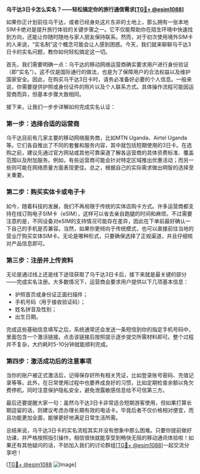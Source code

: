 **乌干达3日卡怎么实名？——轻松搞定你的旅行通信需求[[TG💪+ @esim1088](https://t.me/s/esim1088)]**

如果你正计划前往乌干达，或者已经身处这片东非的土地上，那么拥有一张本地SIM卡绝对是提升旅行体验的关键步骤之一。它不仅能帮助你在陌生环境中快速找到方向，还能让你随时随地与家人朋友保持联系。然而，对于初次使用境外SIM卡的人来说，“实名制”这个概念可能会让人感到困惑。今天，我们就来聊聊乌干达3日卡的实名问题，教你如何轻松搞定这一切。

首先，我们需要明确一点：乌干达的移动网络运营商确实要求用户进行身份验证（即“实名”）。这不仅是国际通行的做法，也是为了保障用户的合法权益以及维护国家安全。因此，在购买乌干达3日卡时，请务必准备好必要的个人信息。一般来说，你需要提供护照或身份证件的照片以及个人联系方式。具体操作流程可能因运营商而异，但基本步骤大致相同。

接下来，让我们一步步详解如何完成实名认证：

### 第一步：选择合适的运营商

乌干达目前有几家主要的移动网络服务商，比如MTN Uganda、Airtel Uganda等。它们各自推出了不同的套餐和服务内容，其中就包括短期使用的3日卡。在选购之前，建议先通过官方网站或其他可靠渠道了解各运营商的具体资费标准、覆盖范围以及附加服务。例如，有些运营商可能会针对特定区域推出优惠活动；而另一些则可能在网络质量方面表现更佳。总之，根据自己的实际需求做出明智的选择至关重要。

### 第二步：购买实体卡或电子卡

如今，随着科技的发展，我们不再局限于传统的实体店购卡方式。许多运营商都支持在线订购电子SIM卡（eSIM），这样可以省去亲自跑腿的时间和麻烦。不过需要注意的是，不同设备对eSIM的支持情况可能存在差异，因此在下单前最好确认一下自己的手机是否兼容。当然，如果你更倾向于传统模式，也可以直接前往当地的营业厅购买实体SIM卡。无论是哪种形式，只要确保选择了正规渠道，并且仔细核对产品信息即可。

### 第三步：注册并上传资料

无论是通过线上还是线下途径获取了乌干达3日卡后，接下来就是最关键的部分——完成实名注册。大多数情况下，运营商会要求用户提供以下几项基本信息：
- 护照首页或身份证正面扫描件；
- 手机号码（用于接收验证码）；
- 姓名拼音及性别；
- 出生日期。

完成这些基础信息填写之后，系统通常还会发送一条短信到你的指定手机号码中，里面包含一个激活链接。点击该链接后按照提示逐步提交所需材料即可。整个过程并不复杂，大约耗时5-10分钟就能顺利完成。

### 第四步：激活成功后的注意事项

当你的账户被正式激活后，记得保存好所有相关凭证，比如登录账号密码、充值记录等等。此外，在日常使用过程中也要养成良好的习惯，比如定期检查余额以免欠费停机，同时注意保护隐私安全，避免泄露敏感信息给不可信第三方。

最后还要提醒大家一句：虽然乌干达3日卡非常适合短期游客使用，但如果打算长期逗留的话，则建议考虑办理长期有效的电话卡。毕竟后者不仅价格相对便宜，而且功能更加全面，能够更好地满足日常生活所需。

总结来说，乌干达3日卡的实名流程其实并没有想象中那么困难。只要你提前做好功课，并严格按照指引操作，相信很快就能享受到畅快无阻的移动通讯体验啦！如果还有其他疑问的话，不妨加入我们的讨论群组[[TG💪+ @esim1088](https://t.me/s/esim1088)]一起交流分享吧！

[[TG💪+ @esim1088](https://t.me/s/esim1088) ![Image](https://i.postimg.cc/4NQfJmqS/Snipaste-2025-05-13-00-14-12.png)]